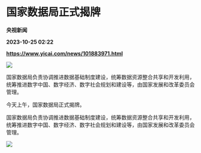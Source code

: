 # 国家数据局正式揭牌
**央视新闻**

**2023-10-25 02:22**

**https://www.yicai.com/news/101883971.html**

![](https://imgcdn.yicai.com/uppics/slides/2023/10/7a0d7ba639438228e5074515ddf64f82.jpg)

国家数据局负责协调推进数据基础制度建设，统筹数据资源整合共享和开发利用，统筹推进数字中国、数字经济、数字社会规划和建设等，由国家发展和改革委员会管理。

今天上午，国家数据局正式揭牌。

国家数据局负责协调推进数据基础制度建设，统筹数据资源整合共享和开发利用，统筹推进数字中国、数字经济、数字社会规划和建设等，由国家发展和改革委员会管理。

![](https://imgcdn.yicai.com/uppics/images/2023/10/2dd36d849c99544a6c827e24be1608ce.jpg)